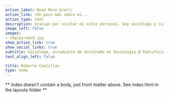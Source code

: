 ```yaml
---
action_label: Read More &rarr;
action_link: /Un poco más sobre mí...
action_type: text
description: Gracias por visitar mi sitio personal. Soy sociólogo y científico en formación, comprometido con la producción de bienes públicos y la ética de la ciencia abierta. Mi investigcación doctoral esta enfocada en analizar las pautas de segregación que determinan las interacciones individuales y grupales de los chilenos. En particular me intersa analizar la convergencia de los mecanismos de la *homofilia* y de la *consolidación* en el proceso de reproducción de *desigualdades socio-políticas* durante los últimos 10 años en Chile. Para esto uso los datos del Estudio Longitudinal Social de Chile (ELSOC), en específico, los instrumentos que miden redes personales y comportamiento voluntario-asociativo. Me ineteresan las técnicas de análisis de redes sociales, modelos estadísticos para redes egocentradas, análisis longitudinal y datos de opinión púbica. Por ahora, este espacio funciona como un repositorio de mi trabajo académico y profesional. También, espero compartir reflexiones teóricas y metodológicas, así como códigos reproducibles de análisis estadísticos (principalmente R). 
image_left: false
images:
- img/pyramid.jpg
show_action_link: true
show_social_links: true
subtitle: Sociólogo, estudiante de doctorado en Sociología @ Pontificia Universidad Católica de Chile (pUC). 
text_align_left: false

title: Roberto Cantillan
type: home
---
```


** index doesn't contain a body, just front matter above.
See index.html in the layouts folder **

